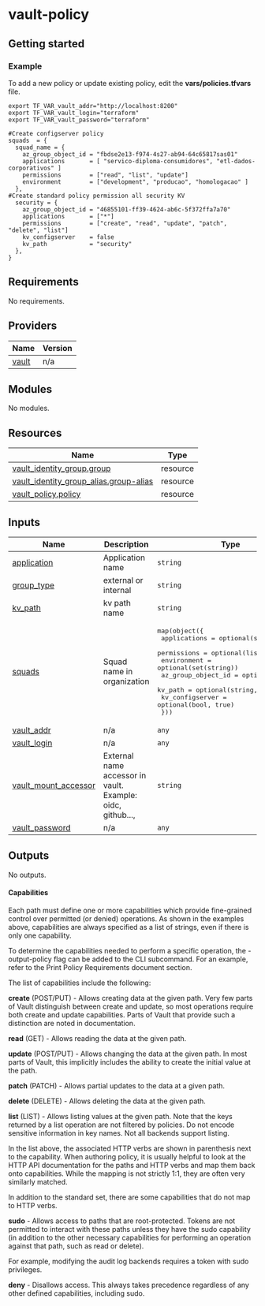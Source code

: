# vault-policy

## Getting started

### Example
To add a new policy or update existing policy, edit the <b>vars/policies.tfvars</b> file.

```
export TF_VAR_vault_addr="http://localhost:8200"
export TF_VAR_vault_login="terraform"
export TF_VAR_vault_password="terraform"
```
```
#Create configserver policy
squads  = {
  squad_name = { 
    az_group_object_id = "fbdse2e13-f974-4s27-ab94-64c65817sas01"
    applications       = [ "servico-diploma-consumidores", "etl-dados-corporativos" ]
    permissions        = ["read", "list", "update"]
    environment        = ["development", "producao", "homologacao" ]
  },
#Create standard policy permission all security KV
  security = {
    az_group_object_id = "46855101-ff39-4624-ab6c-5f372ffa7a70"
    applications       = ["*"]
    permissions        = ["create", "read", "update", "patch", "delete", "list"]
    kv_configserver    = false
    kv_path            = "security"
  },   
}
```  

## Requirements

No requirements.

## Providers

| Name | Version |
|------|---------|
| <a name="provider_vault"></a> [vault](#provider\_vault) | n/a |

## Modules

No modules.

## Resources

| Name | Type |
|------|------|
| [vault_identity_group.group](https://registry.terraform.io/providers/hashicorp/vault/latest/docs/resources/identity_group) | resource |
| [vault_identity_group_alias.group-alias](https://registry.terraform.io/providers/hashicorp/vault/latest/docs/resources/identity_group_alias) | resource |
| [vault_policy.policy](https://registry.terraform.io/providers/hashicorp/vault/latest/docs/resources/policy) | resource |

## Inputs

| Name | Description | Type | Default | Required |
|------|-------------|------|---------|:--------:|
| <a name="input_application"></a> [application](#input\_application) | Application name | `string` | `""` | no |
| <a name="input_group_type"></a> [group\_type](#input\_group\_type) | external or internal | `string` | `"external"` | no |
| <a name="input_kv_path"></a> [kv\_path](#input\_kv\_path) | kv path name | `string` | `"secret"` | no |
| <a name="input_squads"></a> [squads](#input\_squads) | Squad name in organization | <pre>map(object({<br>    applications       = optional(set(string))<br>    permissions        = optional(list(string))<br>    environment        = optional(set(string))<br>    az_group_object_id = optional(string)<br>    kv_path            = optional(string, "secret")<br>    kv_configserver    = optional(bool, true)<br>  }))</pre> | `{}` | no |
| <a name="input_vault_addr"></a> [vault\_addr](#input\_vault\_addr) | n/a | `any` | n/a | yes |
| <a name="input_vault_login"></a> [vault\_login](#input\_vault\_login) | n/a | `any` | n/a | yes |
| <a name="input_vault_mount_accessor"></a> [vault\_mount\_accessor](#input\_vault\_mount\_accessor) | External name accessor in vault. Example: oidc, github..., | `string` | `"auth_oidc_86ec3b1c"` | no |
| <a name="input_vault_password"></a> [vault\_password](#input\_vault\_password) | n/a | `any` | n/a | yes |

## Outputs

No outputs.

#### Capabilities
Each path must define one or more capabilities which provide fine-grained control over permitted (or denied) operations. As shown in the examples above, capabilities are always specified as a list of strings, even if there is only one capability.

To determine the capabilities needed to perform a specific operation, the -output-policy flag can be added to the CLI subcommand. For an example, refer to the Print Policy Requirements document section.

The list of capabilities include the following:

<b>create</b> (POST/PUT) - Allows creating data at the given path. Very few parts of Vault distinguish between create and update, so most operations require both create and update capabilities. Parts of Vault that provide such a distinction are noted in documentation.

<b>read</b> (GET) - Allows reading the data at the given path.

<b>update</b> (POST/PUT) - Allows changing the data at the given path. In most parts of Vault, this implicitly includes the ability to create the initial value at the path.

<b>patch</b> (PATCH) - Allows partial updates to the data at a given path.

<b>delete</b> (DELETE) - Allows deleting the data at the given path.

<b>list</b> (LIST) - Allows listing values at the given path. Note that the keys returned by a list operation are not filtered by policies. Do not encode sensitive information in key names. Not all backends support listing.

In the list above, the associated HTTP verbs are shown in parenthesis next to the capability. When authoring policy, it is usually helpful to look at the HTTP API documentation for the paths and HTTP verbs and map them back onto capabilities. While the mapping is not strictly 1:1, they are often very similarly matched.

In addition to the standard set, there are some capabilities that do not map to HTTP verbs.

<b>sudo</b> - Allows access to paths that are root-protected. Tokens are not permitted to interact with these paths unless they have the sudo capability (in addition to the other necessary capabilities for performing an operation against that path, such as read or delete).

For example, modifying the audit log backends requires a token with sudo privileges.

<b>deny</b> - Disallows access. This always takes precedence regardless of any other defined capabilities, including sudo.